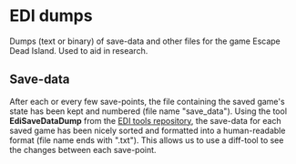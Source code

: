 # EDI dumps

Dumps (text or binary) of save-data and other files for the game Escape Dead Island. Used to aid in research.


## Save-data

After each or every few save-points, the file containing the saved game's state has been kept and numbered (file name "save_data<number>"). Using the tool **EdiSaveDataDump** from the [EDI tools repository](https://github.com/SteffenL/EscapeDeadIsland), the save-data for each saved game has been nicely sorted and formatted into a human-readable format (file name ends with ".txt"). This allows us to use a diff-tool to see the changes between each save-point.
